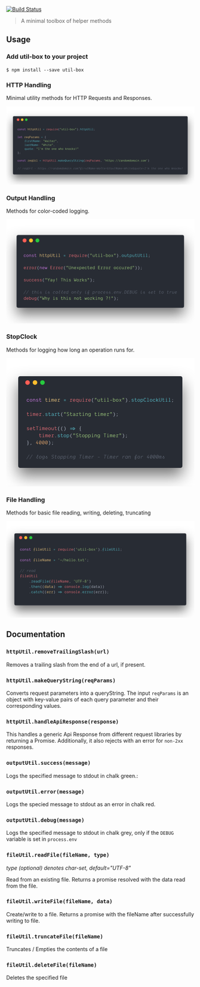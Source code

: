 [![Build Status](https://travis-ci.org/Shriram-Balaji/util-box.svg?branch=master)](https://travis-ci.org/Shriram-Balaji/util-box)


>  A minimal toolbox of helper methods

## Usage

### Add util-box to your project

```console
$ npm install --save util-box
```

### HTTP Handling

 Minimal utility methods for HTTP Requests and Responses.

![Http Util Example](./media/http.util.png)

### Output Handling

Methods for color-coded logging.

![Output Util Example](./media/output.util.png)

### StopClock

Methods for logging how long an operation runs for.

![Stop Clock Util](./media/stop-clock.util.png)

### File Handling

Methods for basic file reading, writing, deleting, truncating

![File Util](./media/file.util.png)

## Documentation

### `httpUtil.removeTrailingSlash(url)`

Removes a trailing slash from the end of a url, if present.

### `httpUtil.makeQueryString(reqParams)`

Converts request parameters into a queryString. The input `reqParams` is an object with key-value pairs of each query parameter and their corresponding values.

### `httpUtil.handleApiResponse(response)`

This handles a generic Api Response from different request libraries by returning a Promise. Additionally, it also rejects with an error for `non-2xx` responses.

### `outputUtil.success(message)`

Logs the specified message to stdout in chalk green.:

### `outputUtil.error(message)`

Logs the specied message to stdout as an error in chalk red.

### `outputUtil.debug(message)`

Logs the specified message to stdout in chalk grey, only if the `DEBUG` variable is set in `process.env`

### `fileUtil.readFile(fileName, type)`

*type (optional) denotes char-set, default="UTF-8"*

Read from an existing file. Returns a promise resolved with the data read from the file.

### `fileUtil.writeFile(fileName, data)`

Create/write to a file. Returns a promise with the fileName after successfully writing to file.

### `fileUtil.truncateFile(fileName)`

Truncates / Empties the contents of a file

### `fileUtil.deleteFile(fileName)`

Deletes the specified file